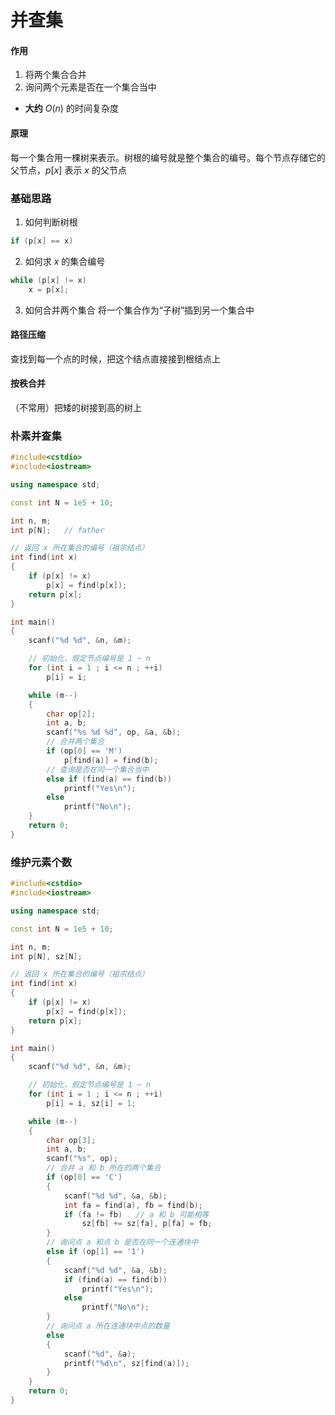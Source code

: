 # 并查集

#### 作用
1. 将两个集合合并
2. 询问两个元素是否在一个集合当中
* **大约** $O(n)$ 的时间复杂度

#### 原理
每一个集合用一棵树来表示。树根的编号就是整个集合的编号。每个节点存储它的父节点，$p[x]$ 表示 $x$ 的父节点

### 基础思路
1. 如何判断树根
```cpp
if (p[x] == x)
```
2. 如何求 $x$ 的集合编号
```cpp
while (p[x] != x)
	x = p[x];
```
3. 如何合并两个集合
将一个集合作为“子树”插到另一个集合中

#### 路径压缩
查找到每一个点的时候，把这个结点直接接到根结点上

#### 按秩合并
（不常用）把矮的树接到高的树上

### 朴素并查集
```cpp
#include<cstdio>
#include<iostream>

using namespace std;

const int N = 1e5 + 10;

int n, m;
int p[N];	// father

// 返回 x 所在集合的编号（祖宗结点）
int find(int x)
{
	if (p[x] != x)
		p[x] = find(p[x]);
	return p[x];
}

int main()
{
	scanf("%d %d", &n, &m);

	// 初始化，假定节点编号是 1 ~ n
	for (int i = 1 ; i <= n ; ++i)
		p[i] = i;

	while (m--)
	{
		char op[2];
		int a, b;
		scanf("%s %d %d", op, &a, &b);
		// 合并两个集合
		if (op[0] == 'M')
			p[find(a)] = find(b);
		// 查询是否在同一个集合当中
		else if (find(a) == find(b))
			printf("Yes\n");
		else
			printf("No\n");
	}
	return 0;
}
```

### 维护元素个数
```cpp
#include<cstdio>
#include<iostream>

using namespace std;

const int N = 1e5 + 10;

int n, m;
int p[N], sz[N];

// 返回 x 所在集合的编号（祖宗结点）
int find(int x)
{
	if (p[x] != x)
		p[x] = find(p[x]);
	return p[x];
}

int main()
{
	scanf("%d %d", &n, &m);

	// 初始化，假定节点编号是 1 ~ n
	for (int i = 1 ; i <= n ; ++i)
		p[i] = i, sz[i] = 1;

	while (m--)
	{
		char op[3];
		int a, b;
		scanf("%s", op);
		// 合并 a 和 b 所在的两个集合
		if (op[0] == 'C')
		{
			scanf("%d %d", &a, &b);
			int fa = find(a), fb = find(b);
			if (fa != fb)   // a 和 b 可能相等
				sz[fb] += sz[fa], p[fa] = fb;
		}
		// 询问点 a 和点 b 是否在同一个连通块中
		else if (op[1] == '1')
		{
			scanf("%d %d", &a, &b);
			if (find(a) == find(b))
				printf("Yes\n");
			else
				printf("No\n");
		}
		// 询问点 a 所在连通块中点的数量
		else
		{
			scanf("%d", &a);
			printf("%d\n", sz[find(a)]);
		}
	}
	return 0;
}
```
